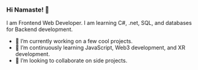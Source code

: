 ### Hi Namaste! 🙏

<!--
**simpleanilcha/simpleanilcha** is a ✨ _special_ ✨ repository because its `README.md` (this file) appears on your GitHub profile.
-->

I am Frontend Web Developer. I am learning C#, .net, SQL, and databases for Backend development.

- 🔭 I’m currently working on a few cool projects.
- 🌱 I’m continuously learning JavaScript, Web3 development, and XR development.
- 👯 I’m looking to collaborate on side projects.
